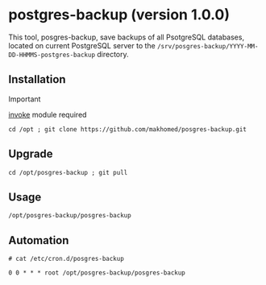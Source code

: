 
# postgres-backup (version 1.0.0)

This tool, posgres-backup, save backups of all PsotgreSQL databases, located on current PostgreSQL server to the `/srv/posgres-backup/YYYY-MM-DD-HHMMS-postgres-backup` directory.

## Installation

> [!IMPORTANT]
> [invoke](https://www.pyinvoke.org/) module required
```
cd /opt ; git clone https://github.com/makhomed/posgres-backup.git
```

## Upgrade

```
cd /opt/posgres-backup ; git pull
```

## Usage

```
/opt/posgres-backup/posgres-backup
```

## Automation

```
# cat /etc/cron.d/posgres-backup

0 0 * * * root /opt/posgres-backup/posgres-backup
```

